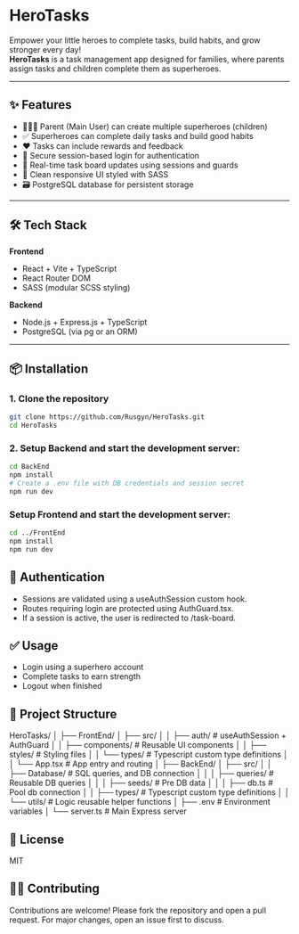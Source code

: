 # HeroTasks

Empower your little heroes to complete tasks, build habits, and grow stronger every day!  
**HeroTasks** is a task management app designed for families, where parents assign tasks and children complete them as superheroes.

---

## ✨ Features

- 👩‍👧‍👦 Parent (Main User) can create multiple superheroes (children)
- ✅ Superheroes can complete daily tasks and build good habits
- ❤️ Tasks can include rewards and feedback
- 🔐 Secure session-based login for authentication
- 🔄 Real-time task board updates using sessions and guards
- 🎨 Clean responsive UI styled with SASS
- 🗃️ PostgreSQL database for persistent storage

---

## 🛠️ Tech Stack

**Frontend**  
- React + Vite + TypeScript  
- React Router DOM  
- SASS (modular SCSS styling)  

**Backend**  
- Node.js + Express.js + TypeScript  
- PostgreSQL (via pg or an ORM)  

---

## 📦 Installation

### 1. Clone the repository
```bash
git clone https://github.com/Rusgyn/HeroTasks.git
cd HeroTasks
```

### 2. Setup Backend and start the development server:
```bash
cd BackEnd
npm install
# Create a .env file with DB credentials and session secret
npm run dev
```

### Setup Frontend and start the development server:
```bash
cd ../FrontEnd
npm install
npm run dev
```

## 🔐 Authentication
- Sessions are validated using a useAuthSession custom hook.
- Routes requiring login are protected using AuthGuard.tsx.
- If a session is active, the user is redirected to /task-board.

## ✅ Usage

- Login using a superhero account
- Complete tasks to earn strength
- Logout when finished

## 📁 Project Structure
HeroTasks/
│
├── FrontEnd/
│   ├── src/
│   │   ├── auth/          # useAuthSession + AuthGuard
│   │   ├── components/    # Reusable UI components
│   │   ├── styles/        # Styling files
│   │   └── types/         # Typescript custom type definitions
│   │   └── App.tsx        # App entry and routing
│
├── BackEnd/
│   ├── src/
│   │   ├── Database/      # SQL queries, and DB connection
│   │   │ ├── queries/     # Reusable DB queries
│   │   │ ├── seeds/       # Pre DB data
│   │   │ ├── db.ts        # Pool db connection
│   │   ├── types/         # Typescript custom type definitions
│   │   └── utils/         # Logic reusable helper functions
│   ├── .env               # Environment variables
│   └── server.ts          # Main Express server

## 📄 License

MIT

## 🙋‍♀️ Contributing
Contributions are welcome! Please fork the repository and open a pull request. For major changes, open an issue first to discuss.

